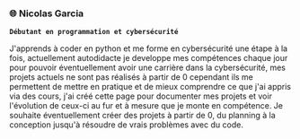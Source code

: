 ### :globe_with_meridians: Nicolas Garcia

**`Débutant en programmation et cybersécurité`**

J'apprends à coder en python et me forme en cybersécurité une étape à la fois, actuellement autodidacte je developpe mes compétences chaque jour pour pouvoir éventuellement avoir une carrière dans la cybersécurité, mes projets actuels ne sont pas réalisés à partir de 0 cependant ils me permettent de mettre en pratique et de mieux comprendre ce que j'ai appris via des cours, j'ai créé cette page pour documenter mes projets et voir l'évolution de ceux-ci au fur et à mesure que je monte en compétence. Je souhaite éventuellement créer des projets à partir de 0, du planning à la conception jusqu'à résoudre de vrais problèmes avec du code.
